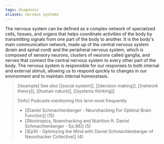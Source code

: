 ```yaml
---
tags: diagnosis
aliases: nervous systems
---
```


The nervous system can be defined as a complex network of specialized cells, tissues, and organs that helps coordinate activities of the body by transmitting signals from one part of the body to another. It is the body's main communication network, made up of the central nervous system (brain and spinal cord) and the peripheral nervous system, which is composed of sensory neurons, clusters of neurons called ganglia, and nerves that connect the central nervous system to every other part of the body. The nervous system is responsible for our responses to both internal and external stimuli, allowing us to respond quickly to changes in our environment and to maintain internal homeostasis.

> [!example] See also
> [[social system]], [[decision making]], [[network theory]], [[human nature]], [[systems thinking]]

> [!info] Podcasts mentioning this term most frequently
> * [[Daniel Schmachtenberger - Neurohacking For Optimal Brain Function]] (15)
> * [[Nootropics, Nuerohacking and Nutrition ft. Daniel Schmachtenberger - Ep.96]] (5)
> * [[Ep10 - Optimizing the Mind with Daniel Schmachtenberger of Neurohacker Collective]] (4)
